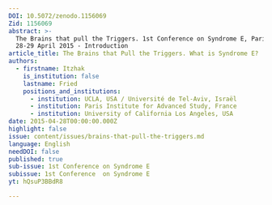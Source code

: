 ```yaml
---
DOI: 10.5072/zenodo.1156069
Zid: 1156069
abstract: >-
  The Brains that pull the Triggers. 1st Conference on Syndrome E, Paris IAS,
  28-29 April 2015 - Introduction
article_title: The Brains that Pull the Triggers. What is Syndrome E?
authors:
  - firstname: Itzhak
    is_institution: false
    lastname: Fried
    positions_and_institutions:
      - institution: UCLA, USA / Université de Tel-Aviv, Israël
      - institution: Paris Institute for Advanced Study, France
      - institution: University of California Los Angeles, USA
date: 2015-04-28T00:00:00.000Z
highlight: false
issue: content/issues/brains-that-pull-the-triggers.md
language: English
needDOI: false
published: true
sub-issue: 1st Conference on Syndrome E
subissue: 1st Conference  on Syndrome E
yt: hQsuP3BBdR8

---
```


<Youtube yt="hQsuP3BBdR8" caption="The Brains that Pull the Triggers. What is Syndrome E?"></Youtube>